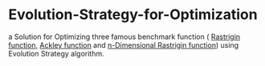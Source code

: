 # Evolution-Strategy-for-Optimization
a Solution for Optimizing three famous benchmark function ( [Rastrigin function](https://www.sfu.ca/~ssurjano/rastr.html), [Ackley function](https://www.sfu.ca/~ssurjano/ackley.html) and [n-Dimensional Rastrigin function](https://www.cs.unm.edu/~neal.holts/dga/benchmarkFunction/rastrigin.html)) using Evolution Strategy algorithm.
